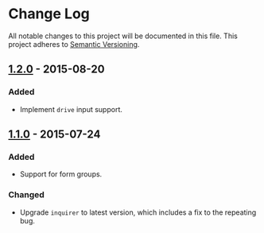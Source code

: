 # Change Log

All notable changes to this project will be documented in this file.
This project adheres to [Semantic Versioning](http://semver.org/).

## [1.2.0] - 2015-08-20

### Added

- Implement `drive` input support.

## [1.1.0] - 2015-07-24

### Added

- Support for form groups.

### Changed

- Upgrade `inquirer` to latest version, which includes a fix to the repeating bug.

[1.2.0]: https://github.com/resin-io/resin-cli-form/compare/v1.1.0...v1.2.0
[1.1.0]: https://github.com/resin-io/resin-cli-form/compare/v1.0.0...v1.1.0
